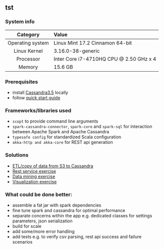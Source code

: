 ## tst

### System info
| Category         | Value                                   |
|:----------------:|:----------------------------------------|
| Operating system |  Linux Mint 17.2 Cinnamon 64-bit        |
| Linux Kernel     |  3.16.0-38-generic                      |
| Processor        |  Inter Core i7-4710HQ CPU @ 2.50 GHz x 4|
| Memory           |  15.6 GB                                |

### Prerequisites
 - install [Cassandra3.5](http://mirrors.rackhosting.com/apache/cassandra/3.5/apache-cassandra-3.5-bin.tar.gz) locally
 - follow [quick start guide](https://wiki.apache.org/cassandra/GettingStarted)

### Frameworks/libraries used
 - `scopt` to provide command line arguments
 - `spark-cassandra-connector`, `spark-core` and `spark-sql` for interaction between Apache Spark and Apache Cassandra
 - `typesafe config` for standardized Scala configuration
 - `akka-http and akka-core` for REST api generation

### Solutions
- [ETL/copy of data from S3 to Cassandra](src/main/scala/csvtocassandra/README.md)
- [Rest service exercise](src/main/scala/rest/README.md)
- [Data mining exercise](src/main/scala/datamining/README.md)
- [Visualization exercise](src/main/scala/visualization/visualization.ipynb)

### What could be done better:
 - assemble a fat jar with spark dependencies
 - fine tune spark and cassandra for optimal performance
 - separate concerns within the app e.g. dedicated classes for settings parameters, json serialization
 - build for scale
 - add some/more error handling
 - add tests e.g. to verify csv parsing, rest api success and failure scenarios
